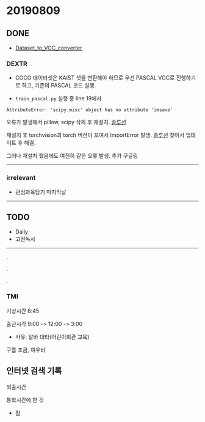 # 20190809

## DONE

- [Dataset_to_VOC_converter](https://github.com/CasiaFan/Dataset_to_VOC_converter)

### DEXTR

- COCO 데이터셋은 KAIST 셋을 변환해야 하므로 우선 PASCAL VOC로 진행하기로 하고, 기존의 PASCAL 코드 실행.

- `train_pascal.py` 실행 중 line 19에서
```
AttributeError: 'scipy.misc' object has no attribute 'imsave'
```
오류가 발생해서 pillow, scipy 삭제 후 재설치. [솔루션](https://github.com/oduerr/dl_tutorial/issues/3)

재설치 후 torchvision과 torch 버전이 꼬여서 ImportError 발생. [솔루션](https://github.com/facebookresearch/maskrcnn-benchmark/issues/226) 찾아서 업데이트 후 해결.

그러나 재설치 했음에도 여전히 같은 오류 발생. 추가 구글링

---
### irrelevant
- 관심과목담기 마지막날
---
## TODO
- Daily
- 고전독서
---
.

.

.

### TMI
기상시간 6:45

출근시각 9:00 -> 12:00 -> 3:00
- 사유: 알바 대타(어린이회관 교육)

구름 조금, 여우비

인터넷 검색 기록
- 

외출시간

통학시간에 한 것
- 잠